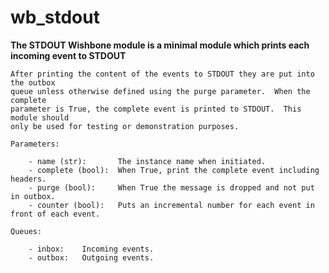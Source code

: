 wb_stdout
=========

**The STDOUT Wishbone module is a minimal module which prints each incoming
    event to STDOUT**
    
    After printing the content of the events to STDOUT they are put into the outbox
    queue unless otherwise defined using the purge parameter.  When the complete
    parameter is True, the complete event is printed to STDOUT.  This module should
    only be used for testing or demonstration purposes.    
    
    Parameters:
    
        - name (str):       The instance name when initiated.
        - complete (bool):  When True, print the complete event including headers.
        - purge (bool):     When True the message is dropped and not put in outbox.
        - counter (bool):   Puts an incremental number for each event in front of each event.
    
    Queues:
    
        - inbox:    Incoming events.
        - outbox:   Outgoing events.
    

